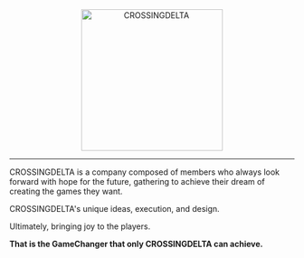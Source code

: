 <div align="center"><a href="https://crossingdelta.com/"><img src="https://crossingdelta.com/images/logo.png" alt="CROSSINGDELTA" width="250" /></a></div>

---

CROSSINGDELTA is a company composed of members who always look forward with hope for the future, gathering to achieve their dream of creating the games they want.

CROSSINGDELTA's unique ideas, execution, and design.

Ultimately, bringing joy to the players.

**That is the GameChanger that only CROSSINGDELTA can achieve.**
